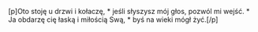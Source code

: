 [p]Oto stoję u drzwi i kołaczę, * jeśli słyszysz mój głos, pozwól mi wejść. * Ja obdarzę cię łaską i miłością Swą, * byś na wieki mógł żyć.[/p]